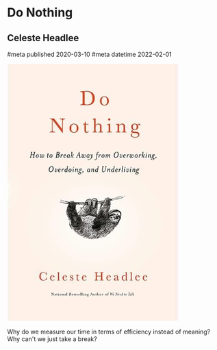 # Do Nothing
## Celeste Headlee
#meta published 2020-03-10
#meta datetime 2022-02-01

![Do Nothing: How to Break Away from Overworking, Overdoing, and Underliving](covers/do-nothing.jpg)

Why do we measure our time in terms of efficiency instead of meaning? Why can't we just take a break?